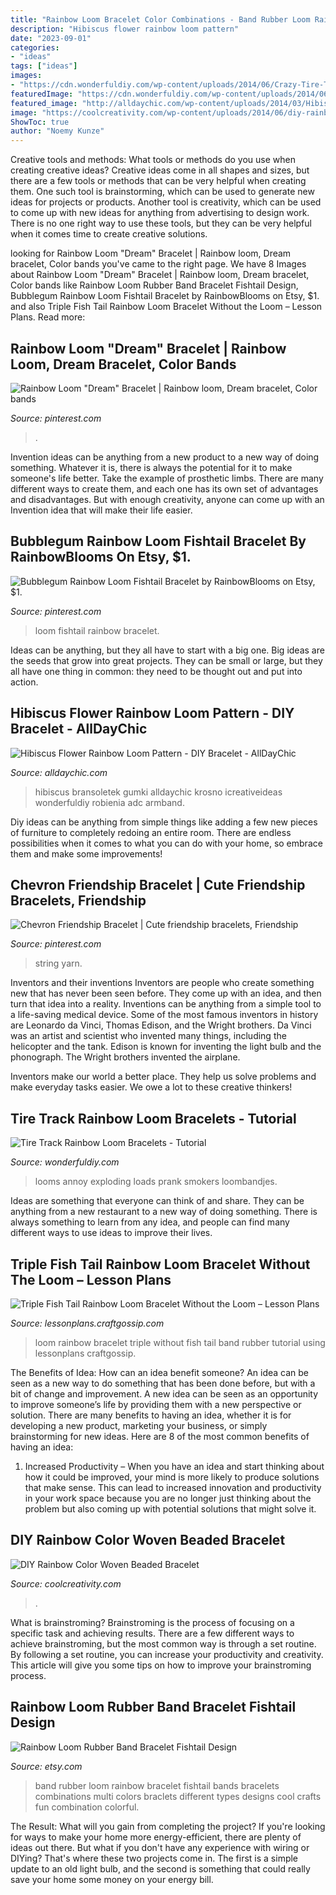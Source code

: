 ```yaml
---
title: "Rainbow Loom Bracelet Color Combinations - Band Rubber Loom Rainbow Bracelet Fishtail Bands Bracelets Combinations Multi Colors Braclets Different Types Designs Cool Crafts Fun Combination Colorful"
description: "Hibiscus flower rainbow loom pattern"
date: "2023-09-01"
categories:
- "ideas"
tags: ["ideas"]
images:
- "https://cdn.wonderfuldiy.com/wp-content/uploads/2014/06/Crazy-Tire-Track-Rainbow-Loom-Bracelets.jpg"
featuredImage: "https://cdn.wonderfuldiy.com/wp-content/uploads/2014/06/Crazy-Tire-Track-Rainbow-Loom-Bracelets.jpg"
featured_image: "http://alldaychic.com/wp-content/uploads/2014/03/Hibiscus-Flower-Rainbow-Loom-Pattern-DIY-Bracelet.jpg"
image: "https://coolcreativity.com/wp-content/uploads/2014/06/diy-rainbow-color-woven-beaded-bracelet07.jpg"
ShowToc: true
author: "Noemy Kunze"
---
```



Creative tools and methods: What tools or methods do you use when creating creative ideas?
Creative ideas come in all shapes and sizes, but there are a few tools or methods that can be very helpful when creating them. One such tool is brainstorming, which can be used to generate new ideas for projects or products. Another tool is creativity, which can be used to come up with new ideas for anything from advertising to design work. There is no one right way to use these tools, but they can be very helpful when it comes time to create creative solutions.

	

		
looking for Rainbow Loom &quot;Dream&quot; Bracelet | Rainbow loom, Dream bracelet, Color bands you've came to the right page. We have 8 Images about Rainbow Loom &quot;Dream&quot; Bracelet | Rainbow loom, Dream bracelet, Color bands like Rainbow Loom Rubber Band Bracelet Fishtail Design, Bubblegum Rainbow Loom Fishtail Bracelet by RainbowBlooms on Etsy, $1. and also Triple Fish Tail Rainbow Loom Bracelet Without the Loom – Lesson Plans. Read more:
		
    
## Rainbow Loom &quot;Dream&quot; Bracelet | Rainbow Loom, Dream Bracelet, Color Bands

<img loading=lazy src="https://i.pinimg.com/originals/00/c4/ca/00c4ca8942e785b0bea046e28cef4803.jpg" onerror="this.onerror=null;this.src='https://tse3.mm.bing.net/th?id=OIP.yb4ApkmAum20iJnuJvdruQHaEK&amp;pid=15.1';" alt="Rainbow Loom &quot;Dream&quot; Bracelet | Rainbow loom, Dream bracelet, Color bands">

_Source: pinterest.com_

>. 

	

Invention ideas can be anything from a new product to a new way of doing something. Whatever it is, there is always the potential for it to make someone's life better. Take the example of prosthetic limbs. There are many different ways to create them, and each one has its own set of advantages and disadvantages. But with enough creativity, anyone can come up with an Invention idea that will make their life easier.

    
## Bubblegum Rainbow Loom Fishtail Bracelet By RainbowBlooms On Etsy, $1.

<img loading=lazy src="https://i.pinimg.com/originals/46/d7/34/46d7344f158f61ec99f538b02af2661d.jpg" onerror="this.onerror=null;this.src='https://tse3.mm.bing.net/th?id=OIP.Lm-wnGp8WK7AsY0RXAdwxwHaE6&amp;pid=15.1';" alt="Bubblegum Rainbow Loom Fishtail Bracelet by RainbowBlooms on Etsy, $1.">

_Source: pinterest.com_

>loom fishtail rainbow bracelet. 

	

Ideas can be anything, but they all have to start with a big one. Big ideas are the seeds that grow into great projects. They can be small or large, but they all have one thing in common: they need to be thought out and put into action.

    
## Hibiscus Flower Rainbow Loom Pattern - DIY Bracelet - AllDayChic

<img loading=lazy src="http://alldaychic.com/wp-content/uploads/2014/03/Hibiscus-Flower-Rainbow-Loom-Pattern-DIY-Bracelet.jpg" onerror="this.onerror=null;this.src='https://tse4.mm.bing.net/th?id=OIP.Atr0_rP8sD3P9v8_fOfEUAHaGZ&amp;pid=15.1';" alt="Hibiscus Flower Rainbow Loom Pattern - DIY Bracelet - AllDayChic">

_Source: alldaychic.com_

>hibiscus bransoletek gumki alldaychic krosno icreativeideas wonderfuldiy robienia adc armband. 

	

Diy ideas can be anything from simple things like adding a few new pieces of furniture to completely redoing an entire room. There are endless possibilities when it comes to what you can do with your home, so embrace them and make some improvements!

    
## Chevron Friendship Bracelet | Cute Friendship Bracelets, Friendship

<img loading=lazy src="https://i.pinimg.com/originals/93/80/db/9380dbaab9feef896ee56287b23cd733.jpg" onerror="this.onerror=null;this.src='https://tse3.mm.bing.net/th?id=OIP.rtVlEJ03S_SJfTEkJdFkiAHaFO&amp;pid=15.1';" alt="Chevron Friendship Bracelet | Cute friendship bracelets, Friendship">

_Source: pinterest.com_

>string yarn. 

	

Inventors and their inventions
Inventors are people who create something new that has never been seen before. They come up with an idea, and then turn that idea into a reality. Inventions can be anything from a simple tool to a life-saving medical device.
Some of the most famous inventors in history are Leonardo da Vinci, Thomas Edison, and the Wright brothers. Da Vinci was an artist and scientist who invented many things, including the helicopter and the tank. Edison is known for inventing the light bulb and the phonograph. The Wright brothers invented the airplane.

Inventors make our world a better place. They help us solve problems and make everyday tasks easier. We owe a lot to these creative thinkers!

    
## Tire Track Rainbow Loom Bracelets - Tutorial

<img loading=lazy src="https://cdn.wonderfuldiy.com/wp-content/uploads/2014/06/Crazy-Tire-Track-Rainbow-Loom-Bracelets.jpg" onerror="this.onerror=null;this.src='https://tse4.mm.bing.net/th?id=OIP.cPewA7znjgu9Nd0gLG9hkAHaFj&amp;pid=15.1';" alt="Tire Track Rainbow Loom Bracelets - Tutorial">

_Source: wonderfuldiy.com_

>looms annoy exploding loads prank smokers loombandjes. 

	

Ideas are something that everyone can think of and share. They can be anything from a new restaurant to a new way of doing something. There is always something to learn from any idea, and people can find many different ways to use ideas to improve their lives.

    
## Triple Fish Tail Rainbow Loom Bracelet Without The Loom – Lesson Plans

<img loading=lazy src="http://lessonplans.craftgossip.com/files/2014/06/Triple-Fish-Tail-Rainbow-Loom-Bracelet-Without-the-Loom.jpg" onerror="this.onerror=null;this.src='https://tse3.mm.bing.net/th?id=OIP.p5Ll8CwhBoXz45w30TjtjwHaIZ&amp;pid=15.1';" alt="Triple Fish Tail Rainbow Loom Bracelet Without the Loom – Lesson Plans">

_Source: lessonplans.craftgossip.com_

>loom rainbow bracelet triple without fish tail band rubber tutorial using lessonplans craftgossip. 

	

The Benefits of Idea: How can an idea benefit someone?
An idea can be seen as a new way to do something that has been done before, but with a bit of change and improvement. A new idea can be seen as an opportunity to improve someone’s life by providing them with a new perspective or solution. There are many benefits to having an idea, whether it is for developing a new product, marketing your business, or simply brainstorming for new ideas. Here are 8 of the most common benefits of having an idea: 
1. Increased Productivity – When you have an idea and start thinking about how it could be improved, your mind is more likely to produce solutions that make sense. This can lead to increased innovation and productivity in your work space because you are no longer just thinking about the problem but also coming up with potential solutions that might solve it. 

    
## DIY Rainbow Color Woven Beaded Bracelet

<img loading=lazy src="https://coolcreativity.com/wp-content/uploads/2014/06/diy-rainbow-color-woven-beaded-bracelet07.jpg" onerror="this.onerror=null;this.src='https://tse2.mm.bing.net/th?id=OIP.an9y8aqzM2G_GGnqKN_b4wHaFS&amp;pid=15.1';" alt="DIY Rainbow Color Woven Beaded Bracelet">

_Source: coolcreativity.com_

>. 

	

What is brainstroming? Brainstroming is the process of focusing on a specific task and achieving results. There are a few different ways to achieve brainstroming, but the most common way is through a set routine. By following a set routine, you can increase your productivity and creativity. This article will give you some tips on how to improve your brainstroming process.

    
## Rainbow Loom Rubber Band Bracelet Fishtail Design

<img loading=lazy src="https://img.etsystatic.com/il/919550/499264008/il_570xN.499264008_gf91.jpg" onerror="this.onerror=null;this.src='https://tse4.mm.bing.net/th?id=OIP.81CFiuMvlwXhegMWwwqddQHaHa&amp;pid=15.1';" alt="Rainbow Loom Rubber Band Bracelet Fishtail Design">

_Source: etsy.com_

>band rubber loom rainbow bracelet fishtail bands bracelets combinations multi colors braclets different types designs cool crafts fun combination colorful. 

	

The Result: What will you gain from completing the project?
If you're looking for ways to make your home more energy-efficient, there are plenty of ideas out there. But what if you don't have any experience with wiring or DIYing? That's where these two projects come in. The first is a simple update to an old light bulb, and the second is something that could really save your home some money on your energy bill.

